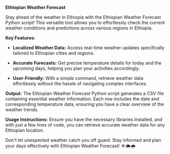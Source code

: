 **Ethiopian Weather Forecast**

Stay ahead of the weather in Ethiopia with the Ethiopian Weather Forecast Python script! This versatile tool allows you to effortlessly check the current weather conditions and predictions across various regions in Ethiopia.

**Key Features:**
- **Localized Weather Data:** Access real-time weather updates specifically tailored to Ethiopian cities and regions.
  
- **Accurate Forecasts:** Get precise temperature details for today and the upcoming days, helping you plan your activities accordingly.
  
- **User-Friendly:** With a simple command, retrieve weather data effortlessly without the hassle of navigating complex interfaces.

**Output:**
The Ethiopian Weather Forecast Python script generates a CSV file containing essential weather information. Each row includes the date and corresponding temperature data, ensuring you have a clear overview of the weather trends.

**Usage Instructions:**
Ensure you have the necessary libraries installed, and with just a few lines of code, you can retrieve accurate weather data for any Ethiopian location.

Don't let unexpected weather catch you off guard. Stay informed and plan your days effectively with Ethiopian Weather Forecast! ☀️🌦️🌧️
